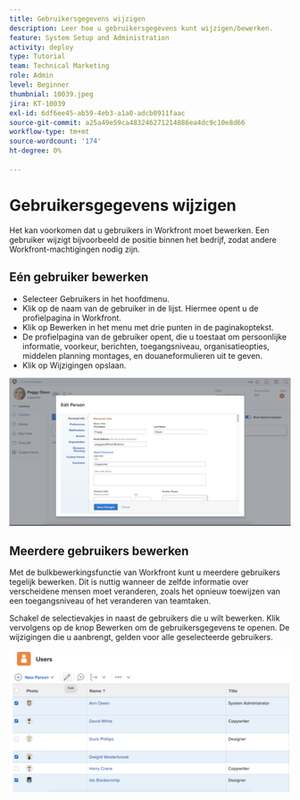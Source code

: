 ```yaml
---
title: Gebruikersgegevens wijzigen
description: Leer hoe u gebruikersgegevens kunt wijzigen/bewerken.
feature: System Setup and Administration
activity: deploy
type: Tutorial
team: Technical Marketing
role: Admin
level: Beginner
thumbnial: 10039.jpeg
jira: KT-10039
exl-id: 6df6ee45-ab59-4eb3-a1a0-adcb0911faac
source-git-commit: a25a49e59ca483246271214886ea4dc9c10e8d66
workflow-type: tm+mt
source-wordcount: '174'
ht-degree: 0%

---
```


# Gebruikersgegevens wijzigen

Het kan voorkomen dat u gebruikers in Workfront moet bewerken. Een gebruiker wijzigt bijvoorbeeld de positie binnen het bedrijf, zodat andere Workfront-machtigingen nodig zijn.

## Eén gebruiker bewerken

* Selecteer Gebruikers in het hoofdmenu.
* Klik op de naam van de gebruiker in de lijst. Hiermee opent u de profielpagina in Workfront.
* Klik op Bewerken in het menu met drie punten in de paginakoptekst.
* De profielpagina van de gebruiker opent, die u toestaat om persoonlijke informatie, voorkeur, berichten, toegangsniveau, organisatieopties, middelen planning montages, en douaneformulieren uit te geven.
* Klik op Wijzigingen opslaan.


![[!DNL Edit Person] window &#x200B;](assets/mod_01.png)

## Meerdere gebruikers bewerken

Met de bulkbewerkingsfunctie van Workfront kunt u meerdere gebruikers tegelijk bewerken. Dit is nuttig wanneer de zelfde informatie over verscheidene mensen moet veranderen, zoals het opnieuw toewijzen van een toegangsniveau of het veranderen van teamtaken.

Schakel de selectievakjes in naast de gebruikers die u wilt bewerken. Klik vervolgens op de knop Bewerken om de gebruikersgegevens te openen. De wijzigingen die u aanbrengt, gelden voor alle geselecteerde gebruikers.


![[!DNL Edit Person] window &#x200B;](assets/mod_02.png)

